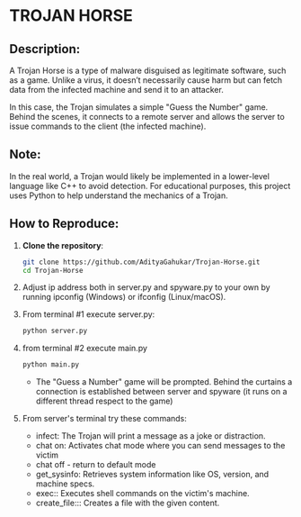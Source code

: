 # TROJAN HORSE

## Description:
A Trojan Horse is a type of malware disguised as legitimate software, such as a game. Unlike a virus, it doesn’t necessarily cause harm but can fetch data from the infected machine and send it to an attacker.

In this case, the Trojan simulates a simple "Guess the Number" game. Behind the scenes, it connects to a remote server and allows the server to issue commands to the client (the infected machine).

## Note:  
In the real world, a Trojan would likely be implemented in a lower-level language like C++ to avoid detection. For educational purposes, this project uses Python to help understand the mechanics of a Trojan.

## How to Reproduce:
1. **Clone the repository**:
   ```bash
   git clone https://github.com/AdityaGahukar/Trojan-Horse.git
   cd Trojan-Horse
   ```

2. Adjust ip address both in server.py and spyware.py to your own by running ipconfig (Windows) or ifconfig (Linux/macOS).
3. From terminal #1 execute server.py:
   ```bash
   python server.py
   ```

4. from terminal #2 execute main.py
   ```bash
   python main.py
   ```
    * The "Guess a Number" game will be prompted. Behind the curtains a connection is established between server and spyware (it runs on a different thread respect to the game)
5. From server's terminal try these commands:
    * infect: The Trojan will print a message as a joke or distraction.
    * chat on: Activates chat mode where you can send messages to the victim
    * chat off - return to default mode
    * get_sysinfo: Retrieves system information like OS, version, and machine specs.
    * exec:<command>: Executes shell commands on the victim's machine.
    * create_file:<filename>:<content>: Creates a file with the given content.